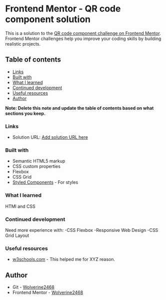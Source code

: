 # Frontend Mentor - QR code component solution

This is a solution to the [QR code component challenge on Frontend Mentor](https://www.frontendmentor.io/challenges/qr-code-component-iux_sIO_H). Frontend Mentor challenges help you improve your coding skills by building realistic projects.

## Table of contents

- [Links](#links)
- [Built with](#built-with)
- [What I learned](#what-i-learned)
- [Continued development](#continued-development)
- [Useful resources](#useful-resources)
- [Author](#author)

**Note: Delete this note and update the table of contents based on what sections you keep.**

### Links

- Solution URL: [Add solution URL here](https://your-solution-url.com)

### Built with

- Semantic HTML5 markup
- CSS custom properties
- Flexbox
- CSS Grid
- [Styled Components](https://styled-components.com/) - For styles

### What I learned

HTMl and CSS

### Continued development

Need more experience with:
-CSS Flexbox
-Responsive Web Design
-CSS Grid Layout

### Useful resources

- [w3schools.com](https://www.w3schools.com/default.asp) - This helped me for XYZ reason.

## Author

- Git - [Wolverine2468](https://github.com/Wolverine2468)
- Frontend Mentor - [Wolverine2468](https://www.frontendmentor.io/profile/Wolverine2468)

